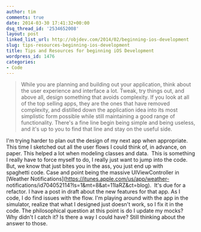 ```yaml
---
author: tim
comments: true
date: 2014-03-30 17:41:32+00:00
dsq_thread_id: '2534652008'
layout: post
linked_list_url: http://objdev.com/2014/02/beginning-ios-development
slug: tips-resources-beginning-ios-development
title: Tips and Resources for beginning iOS Development
wordpress_id: 1476
categories:
- Code
---
```


> While you are planning and building out your application, think about the
user experience and interface a lot. Tweak, try things out, and above all,
design something that avoids complexity. If you look at all of the top selling
apps, they are the ones that have removed complexity, and distilled down the
application idea into its most simplistic form possible while still
maintaining a good range of functionality. There's a fine line begin being
simple and being useless, and it's up to you to find that line and stay on the
useful side.

I'm trying harder to plan out the design of my next app when appropriate. This
time I sketched out all the user flows I could think of, in advance, on paper.
This helped a lot when modeling classes and data.  This is something I really
have to force myself to do, I really just want to jump into the code. But, we
know that just bites you in the ass, you just end up with spaghetti code.
Case and point being the massive UIViewController in [Weather
Notifications](https://itunes.apple.com/us/app/weather-
notifications/id704052114?ls=1&mt=8&at=11laRZ&ct=blog).  It's due for a
refactor. I have a post in draft about the new features for that app. As I
code, I do find issues with the flow. I'm playing around with the app in the
simulator, realize that what I designed just doesn't work, so I fix it in the
code. The philosophical question at this point is do I update my mocks? Why
didn't I catch it? Is there a way I could have? Still thinking about the
answer to those.

